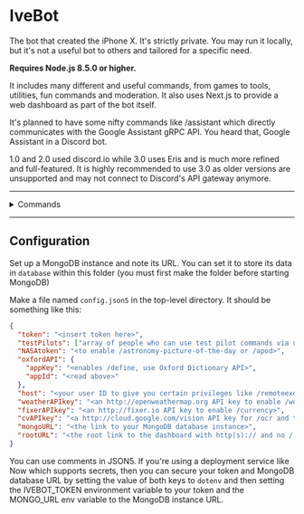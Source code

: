 # IveBot

The bot that created the iPhone X. It's strictly private. You may run it locally,  but it's not a useful bot to others and tailored for a specific need.

**Requires Node.js 8.5.0 or higher.**

It includes many different and useful commands, from games to tools, utilities, fun commands and moderation. It also uses Next.js to provide a web dashboard as part of the bot itself.

It's planned to have some nifty commands like /assistant which directly communicates with the Google Assistant gRPC API. You heard that, Google Assistant in a Discord bot.

1.0 and 2.0 used discord.io while 3.0 uses Eris and is much more refined and full-featured. It is highly recommended to use 3.0 as older versions are unsupported and may not connect to Discord's API gateway anymore.

<hr />
<details><summary>Commands</summary>

<br />

`/halp` and `/help` - The most innovative help.

**Games.**

- `/gunfight`
- `/random`
- `/randomword`
- `/choose`
- `/reverse`
- `/8ball`
- `/repeat`
- `/calculate`
- `/distort`

**Random searches.**

- `/urban`
- `/cat` and `/dog`
- `/robohash`
- `/zalgo` `/dezalgo`
- `/namemc`
- `/astronomy-picture-of-the-day` or `/apod`
- `/currency`
- `/xkcd`
- `/httpcat`

**Utilities.**

- `/request`
- `/token`
- `/weather`
- `/say` | `/type`
- `/editLastSay`
- `/remindme`
- `/leave`
- `/ocr`
- `/avatar`
- `/userinfo`
- `/serverinfo`
- `/creationtime`
- `/about`, `/ping`, `/uptime` and `/version`
- `/emojiImage`
- `/giverole` and `/takerole`
- `/notify`

**Administrative commands.**

- `/deleteChannel` and `/editChannel`
- `/changeserverregion` and `/listserverregions`
- `/ban`, `/unban`, `/kick`, `/mute` and `/unmute`
- `/warn` and `/warnings` | `/clearwarns` and `/removewarn`
- `/addEmoji`, `/deleteEmoji` and `/editEmoji`
- `/purge`
- `/slowmode`

[Complete list of commands along with their descriptions available here.](https://github.com/retrixe/IveBot/blob/master/server/bot/commands/help.ts#L6)

</details>
<hr />

## Configuration

Set up a MongoDB instance and note its URL. You can set it to store its data in `database` within this folder (you must first make the folder before starting MongoDB)

Make a file named `config.json5` in the top-level directory. It should be something like this:

```json
{
  "token": "<insert token here>",
  "testPilots": ["array of people who can use test pilot commands via user ID"],
  "NASAtoken": "<to enable /astronomy-picture-of-the-day or /apod>",
  "oxfordAPI": {
    "appKey": "<enables /define, use Oxford Dictionary API>",
    "appId": "<read above>"
  },
  "host": "<your user ID to give you certain privileges like /remoteexec>",
  "weatherAPIkey": "<an http://openweathermap.org API key to enable /weather>",
  "fixerAPIkey": "<an http://fixer.io API key to enable /currency>",
  "cvAPIkey": "<a http://cloud.google.com/vision API key for /ocr and text recognition>",
  "mongoURL": "<the link to your MongoDB database instance>",
  "rootURL": "<the root link to the dashboard with http(s):// and no / at the end>"
}
```

You can use comments in JSON5. If you're using a deployment service like Now which supports secrets, then you can secure your token and MongoDB database URL by setting the value of both keys to `dotenv` and then setting the IVEBOT_TOKEN environment variable to your token and the MONGO_URL env variable to the MongoDB instance URL.

